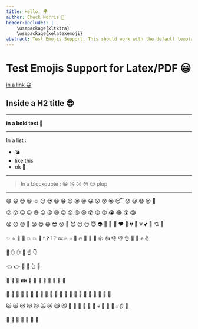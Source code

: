 ```yaml
---
title: Hello, 🌍
author: Chuck Norris 💪 
header-includes: |
    \usepackage{xltxtra}
    \usepackage{xelatexemoji}
abstract: Test Emojis Support, This should work with the default template
---
```


# Test Emojis Support for Latex/PDF 😀


[in a link 😀](https://github.com/dalibo/pandocker/)

## Inside a H2 title 😎


---------------------------------------------------


**in a bold text 🍓**


---------------------------------------------------

In a list :

* 💣
* like this
* ok 🐋

---------------------------------------------------

> In a blockquote :
> 😀 😘 😚 😳 😌
>   plop


---------------------------------------------------



😄 😆 😊 😃 ☺️ 😏 😍 😆 😁 😉 😜 😝 😀 😗 😙 😛 😴 😟 😦 😧 😮 😬

😕 😯 😑 😒 😅 😓 😥 😩 😔 😞 😖 😨 😰 😣 😢 😭 😂 😲 😱

😫 😠 😡 😤 😪 😋 😷 😎 😵 👿 😈 😐 😶 😇 👽 💛 💙 💜 ❤️ 💚 💔 💓 💗 💕 💞 💘 💖

✨ ⭐️ 🌟 💫 💥 💥 💢 ❗️ ❓ ❕ ❔ 💤 💦 🎶 🎵 🔥 💩 💩 💩 👍 👍 👎 👎 👌 👊 👊 ✊ ✌️


👋 ✋ ✋ 👐 ☝️ 👇

👈 👉 🙌 🙏 👆 👏


🏃 🏃 👫 👪 👬 👭 💃 👯 🙆 🙅 💁 🙋

👰 🙎 🙍 🙇 💑 💆 💇 💅 👦 👧 👩 👨 👶 👵 👴 👱 👲 👳 👷 👮 👼 👸

😺 😸 😻 😽 😼 🙀 😿 😹 😾 👹 👺 🙈 🙉 🙊 💂 💀 🐾 👄 💋 💧 👂 👀

👃 👅 💌 👤 👥 💬 💭
